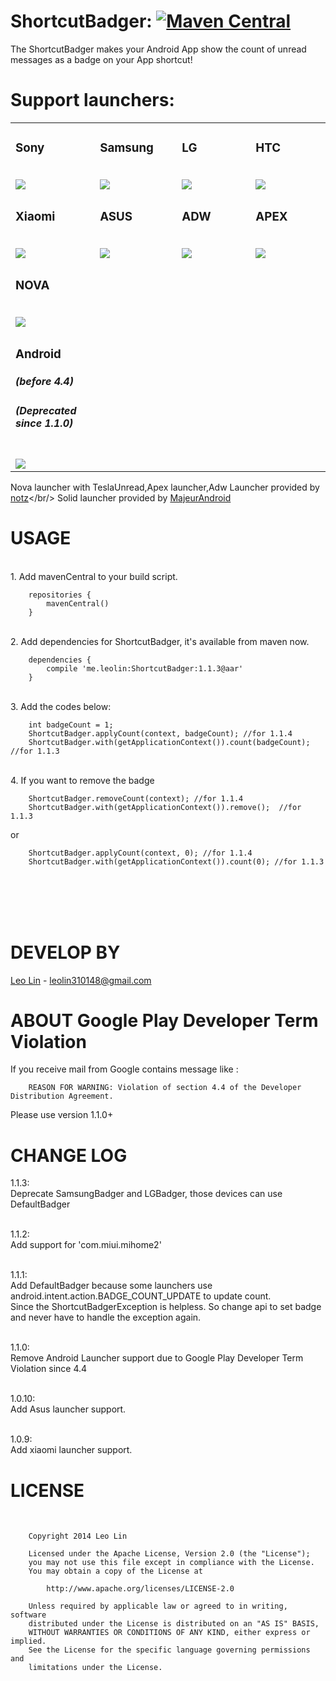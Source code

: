 ShortcutBadger: [![Maven Central](https://maven-badges.herokuapp.com/maven-central/me.leolin/ShortcutBadger/badge.svg)](https://maven-badges.herokuapp.com/maven-central/me.leolin/ShortcutBadger)
===================================

The ShortcutBadger makes your Android App show the count of unread messages as a badge on your App shortcut!

# Support launchers:<br/>

<table>
<tr>
        <td width="130">
                <h3>Sony</h3>
                <br>
                <img src="https://raw.github.com/leolin310148/ShortcutBadger/master/screenshots/ss_sony.png"/>
        </td>
        <td width="130">
                <h3>Samsung</h3>
                <br>
                <img src="https://raw.github.com/leolin310148/ShortcutBadger/master/screenshots/ss_samsung.png"/>
        </td>
        <td width="130">
                <h3>LG</h3>
                <br>
                <img src="https://raw.github.com/leolin310148/ShortcutBadger/master/screenshots/ss_lg.png"/>
        </td>
        <td width="130">
                <h3>HTC</h3>
                <br>
                <img src="https://raw.github.com/leolin310148/ShortcutBadger/master/screenshots/ss_htc.png"/>
        </td>
</tr>
<tr>        
        <td width="130">
                <h3>Xiaomi</h3>
                <br>
                <img src="https://raw.github.com/leolin310148/ShortcutBadger/master/screenshots/ss_xiaomi.png"/>
        </td>
        <td width="130">
                <h3>ASUS</h3>
                <br>
                <img src="https://raw.github.com/leolin310148/ShortcutBadger/master/screenshots/ss_asus.png"/>
        </td>
        <td width="130">
                <h3>ADW</h3>
                <br>
                <img src="https://raw.github.com/leolin310148/ShortcutBadger/master/screenshots/ss_adw.png"/>
        </td>
        <td width="130">
                <h3>APEX</h3>
                <br>
                <img src="https://raw.github.com/leolin310148/ShortcutBadger/master/screenshots/ss_apex.png"/>
        </td>
<tr>        
        <td width="130">
                <h3>NOVA</h3>
                <br>
                <img src="https://raw.github.com/leolin310148/ShortcutBadger/master/screenshots/ss_nova.png"/>
        </td>
</tr>

<tr>
<td width="130">
<h3>Android</h3>
<h5>(before 4.4)</h5>
<h5>(Deprecated since 1.1.0)</h5>
<br>
<img src="https://raw.github.com/leolin310148/ShortcutBadger/master/screenshots/ss_android.png"/>
</td>
</tr>

</table> 


Nova launcher with TeslaUnread,Apex launcher,Adw Launcher provided by [notz](https://github.com/notz)</br/>
Solid launcher provided by [MajeurAndroid](https://github.com/MajeurAndroid)


USAGE
===================================
<br/>1. Add mavenCentral to your build script.

        repositories {
            mavenCentral()
        }
    
<br/>2. Add dependencies for ShortcutBadger, it's available from maven now.
        
        dependencies {
            compile 'me.leolin:ShortcutBadger:1.1.3@aar'
        }

<br/>3. Add the codes below:

        int badgeCount = 1;
        ShortcutBadger.applyCount(context, badgeCount); //for 1.1.4
        ShortcutBadger.with(getApplicationContext()).count(badgeCount); //for 1.1.3
        
<br/>4. If you want to remove the badge
        
        ShortcutBadger.removeCount(context); //for 1.1.4
        ShortcutBadger.with(getApplicationContext()).remove();  //for 1.1.3
or
        
        ShortcutBadger.applyCount(context, 0); //for 1.1.4
        ShortcutBadger.with(getApplicationContext()).count(0); //for 1.1.3
<br/>
<br/>
<br/>
<br/>


DEVELOP BY
===================================
[Leo Lin](https://github.com/leolin310148) - leolin310148@gmail.com


ABOUT Google Play Developer Term Violation
===================================
If you receive mail from Google contains message like :<br/> 

        REASON FOR WARNING: Violation of section 4.4 of the Developer Distribution Agreement.
        
Please use version 1.1.0+



CHANGE LOG
===================================
1.1.3:<br/>
Deprecate SamsungBadger and LGBadger, those devices can use DefaultBadger<br/>
<br/>

1.1.2:<br/>
Add support for 'com.miui.mihome2'<br/>
<br/>

1.1.1:<br/>
Add DefaultBadger because some launchers use android.intent.action.BADGE_COUNT_UPDATE to update count.
<br/>
Since the ShortcutBadgerException is helpless. So change api to set badge and never have to handle the exception again. 
<br/>
<br/>

1.1.0:<br/>
Remove Android Launcher support due to  Google Play Developer Term Violation since 4.4 
<br/>
<br/>

1.0.10:<br/>
Add Asus launcher support.
<br/>
<br/>

1.0.9:<br/>
Add xiaomi launcher support.


LICENSE
===================================
<br/>
        
        Copyright 2014 Leo Lin
        
        Licensed under the Apache License, Version 2.0 (the "License");
        you may not use this file except in compliance with the License.
        You may obtain a copy of the License at
        
            http://www.apache.org/licenses/LICENSE-2.0
        
        Unless required by applicable law or agreed to in writing, software
        distributed under the License is distributed on an "AS IS" BASIS,
        WITHOUT WARRANTIES OR CONDITIONS OF ANY KIND, either express or implied.
        See the License for the specific language governing permissions and
        limitations under the License.
<br/>       

